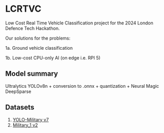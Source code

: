 # LCRTVC
Low Cost Real Time Vehicle Classification project for the 2024 London Defence Tech Hackathon.

Our solutions for the problems:

1a. Ground vehicle classification

1b. Low-cost CPU-only AI (on edge i.e. RPI 5)

## Model summary
Ultralytics YOLOv8n + conversion to .onnx + quantization + Neural Magic DeepSparse

## Datasets
1. [YOLO-Military v7](https://universe.roboflow.com/uce03211-gmail-com/yolo-military)
2. [Military_1 v2](https://universe.roboflow.com/drone-hnsge/military_1)
